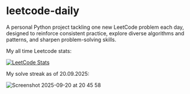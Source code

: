 # leetcode-daily

A personal Python project tackling one new LeetCode problem each day, designed to reinforce consistent practice, explore diverse algorithms and patterns, and sharpen problem-solving skills.

My all time Leetcode stats:

[![LeetCode Stats](https://leetcard.jacoblin.cool/uygarpolat?theme=dark&ext=contest&ext=heatmap)](https://leetcode.com/uygarpolat/)

My solve streak as of 20.09.2025:

![Screenshot 2025-09-20 at 20 45 58](https://github.com/user-attachments/assets/abe1ddf7-92a2-4a02-980b-7aab34e53200)
